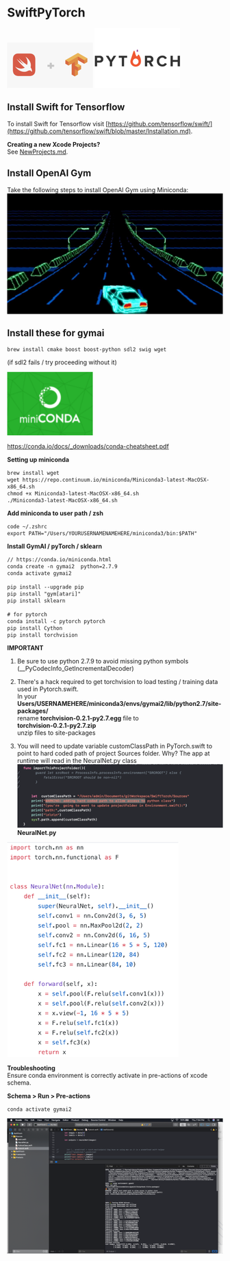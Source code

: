#  SwiftPyTorch
<img src="Images/swiftTensorflow.png" width="200">
<img src="Images/pytorch-logo-flat.png" width="200">


## Install Swift for Tensorflow
To install Swift for Tensorflow visit [https://github.com/tensorflow/swift/](https://github.com/tensorflow/swift/blob/master/Installation.md).


**Creating a new Xcode Projects?**    
 See [NewProjects.md](NewProjects.md).    
 
 

## Install OpenAI Gym
Take the following steps to install OpenAI Gym using Miniconda:
![Screenshot](Images/Atari.jpg)
      
     
## Install these for gymai

```shell
brew install cmake boost boost-python sdl2 swig wget
```
(if sdl2 fails / try proceeding without it)



<img src="Images/miniConda.png" width="200">

https://conda.io/docs/_downloads/conda-cheatsheet.pdf    

  
**Setting up miniconda**      
```shell
brew install wget      
wget https://repo.continuum.io/miniconda/Miniconda3-latest-MacOSX-x86_64.sh      
chmod +x Miniconda3-latest-MacOSX-x86_64.sh      
./Miniconda3-latest-MacOSX-x86_64.sh      
```
      
      
**Add miniconda to user path / zsh**      
```shell
code ~/.zshrc      
export PATH="/Users/YOURUSERNAMENAMEHERE/miniconda3/bin:$PATH"      
```

     
**Install GymAI / pyTorch / sklearn**    
  
```shell
// https://conda.io/miniconda.html 
conda create -n gymai2  python=2.7.9
conda activate gymai2

pip install --upgrade pip
pip install "gym[atari]"
pip install sklearn

# for pytorch
conda install -c pytorch pytorch
pip install Cython 
pip install torchvision

```


**IMPORTANT**  
1.  Be sure to use python 2.7.9 to avoid missing python symbols  (__PyCodecInfo_GetIncrementalDecoder)   

2. There's a hack required to get  torchvision   to load testing / training data used in Pytorch.swift.   
 In your **Users/USERNAMEHERE/miniconda3/envs/gymai2/lib/python2.7/site-packages/**   
  rename **torchvision-0.2.1-py2.7.egg** file to    
      **torchvision-0.2.1-py2.7.zip**      
 unzip files to site-packages
3. You will need to update variable customClassPath in PyTorch.swift to point to  hard coded path of project Sources folder. Why? The app at runtime will read in the NeuralNet.py class
     ![Screenshot](Images/CustomClassPath.png)**NeuralNet.py**    
<img src="Images/NeuralNet2.png" width="400">





**Troubleshooting**     
Ensure conda environment is correctly activate in pre-actions of xcode schema. 
         
**Schema >  Run > Pre-actions**
```
conda activate gymai2
```


<img src="Images/SwiftTorch.png" width="800">



